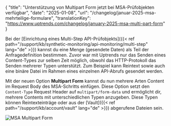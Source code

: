 {
  "title": "Unterstützung von Multipart Form jetzt bei MSA-Prüfobjekten verfügbar",
  "date": "2025-01-08",
  "url": "/changelog/januar-2025-msa-mehrteilige-formulare",
  "translationKey": "https://www.uptrends.com/changelog/january-2025-msa-multi-part-form"
}

Bei der [Einrichtung eines Multi-Step API-Prüfobjekts]({{< ref path="/support/kb/synthetic-monitoring/api-monitoring/multi-step" lang="de" >}}) kannst du eine Menge (gesendete Daten) als Teil der Anfragedefinition bestimmen. Zuvor war mit Uptrends nur das Senden eines Content-Types zur selben Zeit möglich, obwohl das HTTP-Protokoll das Senden mehrerer Typen unterstützt. Zum Beispiel kann Reintext sowie auch eine binäre Datei im Rahmen eines einzelnen API-Abrufs gesendet werden.

Mit der neuen Option **Multipart Form** kannst du nun mehrere Arten Content im Request Body des MSA-Schritts einfügen. Diese Option setzt den `Content-Type` Request Header auf `multipart/form-data` und ermöglicht dir, mehrere Contents mit unterschiedlichen Typen anzugeben. Diese Typen können Reintexteinträge oder aus der [Vault]({{< ref path="/support/kb/account/vault" lang="de" >}}) abgerufene Dateien sein.

![MSA Multipart Form](/img/content/scr-multi-part-form-msa.min.png)
